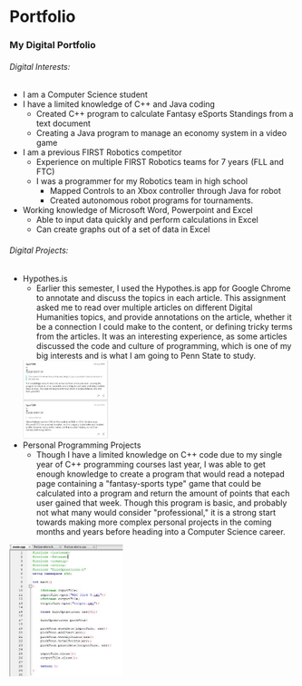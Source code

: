 # Portfolio
### My Digital Portfolio

###### Digital Interests:
* I am a Computer Science student
* I have a limited knowledge of C++ and Java coding
  * Created C++ program to calculate Fantasy eSports Standings from a text document
  * Creating a Java program to manage an economy system in a video game
* I am a previous FIRST Robotics competitor
  * Experience on multiple FIRST Robotics teams for 7 years (FLL and FTC)
  * I was a programmer for my Robotics team in high school
    * Mapped Controls to an Xbox controller through Java for robot
    * Created autonomous robot programs for tournaments.
* Working knowledge of Microsoft Word, Powerpoint and Excel
  * Able to input data quickly and perform calculations in Excel
  * Can create graphs out of a set of data in Excel


###### Digital Projects:
* Hypothes.is
  * Earlier this semester, I used the Hypothes.is app for Google Chrome to annotate and discuss the topics in each article. This assignment asked me to read over multiple articles on different Digital Humanities topics, and provide annotations on the article, whether it be a connection I could make to the content, or defining tricky terms from the articles. It was an interesting experience, as some articles discussed the code and culture of programming, which is one of my big interests and is what I am going to Penn State to study.
  <img src="images/Hypothesis.JPG" alt="Hypothes.is Annotation Screenshot" width="150"/>
* Personal Programming Projects
  * Though I have a limited knowledge on C++ code due to my single year of C++ programming courses last year, I was able to get enough knowledge to create a program that would read a notepad page containing a "fantasy-sports type" game that could be calculated into a program and return the amount of points that each user gained that week. Though this program is basic, and probably not what many would consider "professional," it is a strong start towards making more complex personal projects in the coming months and years before heading into a Computer Science career.
<img src="images/C++.JPG" alt="Fantasy Sports Code" width="200"/>
